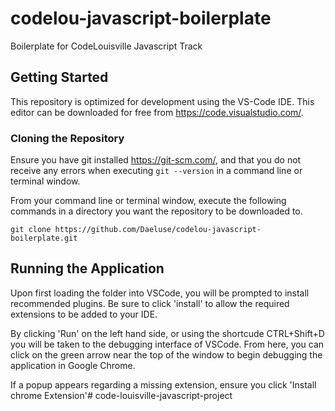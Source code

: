 # codelou-javascript-boilerplate
Boilerplate for CodeLouisville Javascript Track

## Getting Started
This repository is optimized for development using the VS-Code IDE. This editor can be downloaded for free from https://code.visualstudio.com/.

### Cloning the Repository
Ensure you have git installed <https://git-scm.com/>, and that you do not receive any errors when executing `git --version` in a command line or terminal window.

From your command line or terminal window, execute the following commands in a directory you want the repository to be downloaded to.

`git clone https://github.com/Daeluse/codelou-javascript-boilerplate.git`

## Running the Application
Upon first loading the folder into VSCode, you will be prompted to install recommended plugins. Be sure to click 'install' to allow the required extensions to be added to your IDE.

By clicking 'Run' on the left hand side, or using the shortcude CTRL+Shift+D you will be taken to the debugging interface of VSCode. From here, you can click on the green arrow near the top of the window to begin debugging the application in Google Chrome.

If a popup appears regarding a missing extension, ensure you click 'Install chrome Extension'#   c o d e - l o u i s v i l l e - j a v a s c r i p t - p r o j e c t  
 